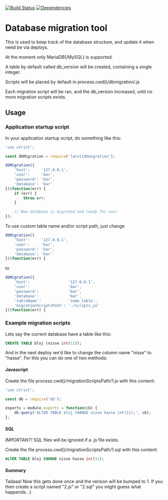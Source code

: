 [![Build Status](https://travis-ci.org/larvit/larvitdbmigration.svg?branch=master)](https://travis-ci.org/larvit/larvitdbmigration) [![Dependencies](https://david-dm.org/larvit/larvitdbmigration.svg)](https://david-dm.org/larvit/larvitdbmigration.svg)

# Database migration tool

This is used to keep track of the database structure, and update it when need be via deploys.

At the moment only MariaDB(/MySQL) is supported.

A table by default called db_version will be created, containing a single integer.

Scripts will be placed by default in process.cwd()/dbmigration/<version>.js

Each migration script will be ran, and the db_version increased, until no more migration scripts exists.

## Usage

### Application startup script

In your application startup script, do something like this:

```javascript
'use strict';

const dbMigration = require('larvitdbmigration');

dbMigration({
	'host':     '127.0.0.1',
	'user':     'bar',
	'password': 'bar',
	'database': 'bar'
})(function(err) {
	if (err) {
		throw err;
	}

	// Now database is migrated and ready for use!
});
```

To use custom table name and/or script path, just change

```javascript
dbMigration({
	'host':     '127.0.0.1',
	'user':     'bar',
	'password': 'bar',
	'database': 'bar'
})(function(err) {
```

to

```javascript
dbMigration({
	'host':                 '127.0.0.1',
	'user':                 'bar',
	'password':             'bar',
	'database':             'bar',
	'tableName':            'some_table',
	'migrationScriptsPath': './scripts_yo'
})(function(err) {
```

### Example migration scripts

Lets say the current database have a table like this:

```SQL
CREATE TABLE bloj (nisse int(11));
```

And in the next deploy we'd like to change the column name "nisse" to "hasse". For this you can do one of two methods:

#### Javascript

Create the file process.cwd()/migrationScriptsPath/1.js with this content:

```javascript
'use strict';

const db = require('db');

exports = module.exports = function(cb) {
	db.query('ALTER TABLE bloj CHANGE nisse hasse int(11);', cb);
};
```

#### SQL

_IMPORTANT!_ SQL files will be ignored if a .js file exists.

Create the file process.cwd()/migrationScriptsPath/1.sql with this content:

```SQL
ALTER TABLE bloj CHANGE nisse hasse int(11);
```

#### Summary

Tadaaa! Now this gets done once and the version will be bumped to 1. If you then create a script named "2.js" or "2.sql" you might guess what happends. :)
